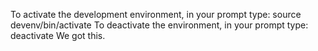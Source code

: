 To activate the development environment, in your prompt type:
source devenv/bin/activate
To deactivate the environment, in your prompt type:
deactivate
We got this.
